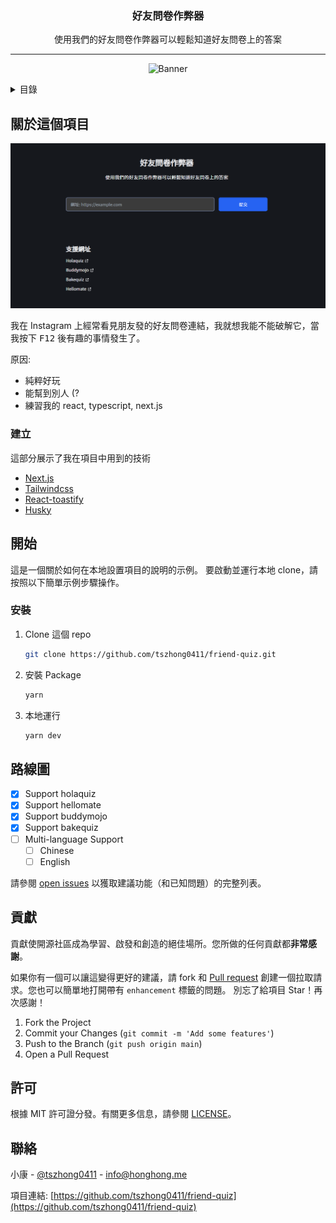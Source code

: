 <div align="center">
  <h3 align="center">好友問卷作弊器</h3>
  <p align="center">
    使用我們的好友問卷作弊器可以輕鬆知道好友問卷上的答案
  </p>
  <hr />
  <p align="center">
  <img src="https://socialify.git.ci/tszhong0411/friend-quiz/image?font=KoHo&forks=1&issues=1&logo=https%3A%2F%2Fhonghong.me%2Fstatic%2Fimages%2Flogo%2Flogo-black.png&name=1&owner=1&pattern=Brick%20Wall&pulls=1&stargazers=1&theme=Dark"  alt="Banner">
  </p>
</div>
<details>
  <summary>目錄</summary>
  <ol>
    <li>
      <a href="#關於這個項目">關於這個項目</a>
      <ul>
        <li><a href="#建立">建立</a></li>
      </ul>
    </li>
    <li>
      <a href="#開始">開始</a>
      <ul>
        <li><a href="#安裝">安裝</a></li>
      </ul>
    </li>
    <li><a href="#路線圖">路線圖</a></li>
    <li><a href="#貢獻">貢獻</a></li>
    <li><a href="#許可">許可</a></li>
    <li><a href="#聯絡">聯絡</a></li>
  </ol>
</details>

<!-- ABOUT THE PROJECT -->

## 關於這個項目

<p align="center">
  <img src="./public/static/images/screenshot/2022-03-08_03-26-38.png">
</p>

我在 Instagram 上經常看見朋友發的好友問卷連結，我就想我能不能破解它，當我按下 <kbd>F12</kbd> 後有趣的事情發生了。

原因:

- 純粹好玩
- 能幫到別人 (?
- 練習我的 react, typescript, next.js

### 建立

這部分展示了我在項目中用到的技術

- [Next.js](https://nextjs.org/)
- [Tailwindcss](https://tailwindcss.com/)
- [React-toastify](https://github.com/fkhadra/react-toastify)
- [Husky](https://github.com/typicode/husky)

<!-- GETTING STARTED -->

## 開始

這是一個關於如何在本地設置項目的說明的示例。
要啟動並運行本地 clone，請按照以下簡單示例步驟操作。

### 安裝

1. Clone 這個 repo
   ```sh
   git clone https://github.com/tszhong0411/friend-quiz.git
   ```
2. 安裝 Package
   ```sh
   yarn
   ```
3. 本地運行
   ```sh
   yarn dev
   ```

## 路線圖

- [x] Support holaquiz
- [x] Support hellomate
- [x] Support buddymojo
- [x] Support bakequiz
- [ ] Multi-language Support
  - [ ] Chinese
  - [ ] English

請參閱 [open issues](https://github.com/tszhong0411/friend-quiz/issues) 以獲取建議功能（和已知問題）的完整列表。

<!-- CONTRIBUTING -->

## 貢獻

貢獻使開源社區成為學習、啟發和創造的絕佳場所。您所做的任何貢獻都**非常感謝**。

如果你有一個可以讓這變得更好的建議，請 fork 和 [Pull request](https://github.com/TszHong0411/friend-quiz/pulls) 創建一個拉取請求。您也可以簡單地打開帶有 `enhancement` 標籤的問題。
別忘了給項目 Star！再次感謝！

1. Fork the Project
2. Commit your Changes (`git commit -m 'Add some features'`)
3. Push to the Branch (`git push origin main`)
4. Open a Pull Request

<!-- LICENSE -->

## 許可

根據 MIT 許可證分發。有關更多信息，請參閱 [LICENSE](https://github.com/TszHong0411/friend-quiz/blob/main/LICENSE)。

<!-- CONTACT -->

## 聯絡

小康 - [@tszhong0411](https://www.instagram.com/tszhong0411/) - info@honghong.me

項目連結: [https://github.com/tszhong0411/friend-quiz](https://github.com/tszhong0411/friend-quiz)
